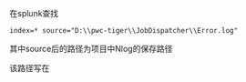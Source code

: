 在splunk查找

```
index=* source="D:\\pwc-tiger\\JobDispatcher\\Error.log"
```

其中source后的路径为项目中Nlog的保存路径

该路径写在